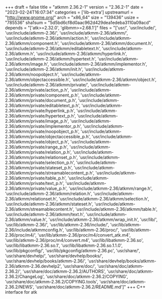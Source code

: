 +++
draft = false
title = "atkmm 2.36.2-1"
version = "2.36.2-1"
date = "2023-02-24T16:07:34"
categories = ['lib-extra']
upstreamurl = "http://www.gnome.org/"
arch = "x86_64"
size = "139436"
usize = "785536"
sha1sum = "5d5bd6cf8d0aac962d429dea1edeba3110a09acd"
depends = "['atk>=2.32.0', 'glibmm>=2.68.1']"
files = "['usr/', 'usr/include/', 'usr/include/atkmm-2.36/', 'usr/include/atkmm-2.36/atkmm/', 'usr/include/atkmm-2.36/atkmm/action.h', 'usr/include/atkmm-2.36/atkmm/component.h', 'usr/include/atkmm-2.36/atkmm/document.h', 'usr/include/atkmm-2.36/atkmm/editabletext.h', 'usr/include/atkmm-2.36/atkmm.h', 'usr/include/atkmm-2.36/atkmm/hyperlink.h', 'usr/include/atkmm-2.36/atkmm/hypertext.h', 'usr/include/atkmm-2.36/atkmm/image.h', 'usr/include/atkmm-2.36/atkmm/implementor.h', 'usr/include/atkmm-2.36/atkmm/init.h', 'usr/include/atkmm-2.36/atkmm/noopobject.h', 'usr/include/atkmm-2.36/atkmm/objectaccessible.h', 'usr/include/atkmm-2.36/atkmm/object.h', 'usr/include/atkmm-2.36/atkmm/private/', 'usr/include/atkmm-2.36/atkmm/private/action_p.h', 'usr/include/atkmm-2.36/atkmm/private/component_p.h', 'usr/include/atkmm-2.36/atkmm/private/document_p.h', 'usr/include/atkmm-2.36/atkmm/private/editabletext_p.h', 'usr/include/atkmm-2.36/atkmm/private/hyperlink_p.h', 'usr/include/atkmm-2.36/atkmm/private/hypertext_p.h', 'usr/include/atkmm-2.36/atkmm/private/image_p.h', 'usr/include/atkmm-2.36/atkmm/private/implementor_p.h', 'usr/include/atkmm-2.36/atkmm/private/noopobject_p.h', 'usr/include/atkmm-2.36/atkmm/private/objectaccessible_p.h', 'usr/include/atkmm-2.36/atkmm/private/object_p.h', 'usr/include/atkmm-2.36/atkmm/private/range_p.h', 'usr/include/atkmm-2.36/atkmm/private/relation_p.h', 'usr/include/atkmm-2.36/atkmm/private/relationset_p.h', 'usr/include/atkmm-2.36/atkmm/private/selection_p.h', 'usr/include/atkmm-2.36/atkmm/private/stateset_p.h', 'usr/include/atkmm-2.36/atkmm/private/streamablecontent_p.h', 'usr/include/atkmm-2.36/atkmm/private/table_p.h', 'usr/include/atkmm-2.36/atkmm/private/text_p.h', 'usr/include/atkmm-2.36/atkmm/private/value_p.h', 'usr/include/atkmm-2.36/atkmm/range.h', 'usr/include/atkmm-2.36/atkmm/relation.h', 'usr/include/atkmm-2.36/atkmm/relationset.h', 'usr/include/atkmm-2.36/atkmm/selection.h', 'usr/include/atkmm-2.36/atkmm/stateset.h', 'usr/include/atkmm-2.36/atkmm/streamablecontent.h', 'usr/include/atkmm-2.36/atkmm/table.h', 'usr/include/atkmm-2.36/atkmm/text.h', 'usr/include/atkmm-2.36/atkmm/value.h', 'usr/include/atkmm-2.36/atkmm/wrap_init.h', 'usr/lib/', 'usr/lib/atkmm-2.36/', 'usr/lib/atkmm-2.36/include/', 'usr/lib/atkmm-2.36/include/atkmmconfig.h', 'usr/lib/atkmm-2.36/proc/', 'usr/lib/atkmm-2.36/proc/m4/', 'usr/lib/atkmm-2.36/proc/m4/convert_atk.m4', 'usr/lib/atkmm-2.36/proc/m4/convert.m4', 'usr/lib/libatkmm-2.36.so', 'usr/lib/libatkmm-2.36.so.1', 'usr/lib/libatkmm-2.36.so.1.1.0', 'usr/lib/pkgconfig/', 'usr/lib/pkgconfig/atkmm-2.36.pc', 'usr/share/', 'usr/share/devhelp/', 'usr/share/devhelp/books/', 'usr/share/devhelp/books/atkmm-2.36/', 'usr/share/devhelp/books/atkmm-2.36/atkmm-2.36.devhelp2', 'usr/share/doc/', 'usr/share/doc/atkmm-2.36.2/', 'usr/share/doc/atkmm-2.36.2/AUTHORS', 'usr/share/doc/atkmm-2.36.2/ChangeLog', 'usr/share/doc/atkmm-2.36.2/COPYING', 'usr/share/doc/atkmm-2.36.2/COPYING.tools', 'usr/share/doc/atkmm-2.36.2/NEWS', 'usr/share/doc/atkmm-2.36.2/README.md']"
+++
C++ interface for atk
